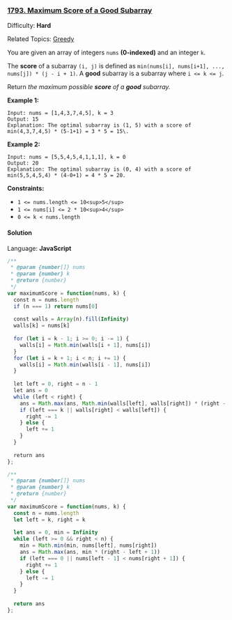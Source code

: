 ### [1793\. Maximum Score of a Good Subarray](https://leetcode.com/problems/maximum-score-of-a-good-subarray/)

Difficulty: **Hard**  

Related Topics: [Greedy](https://leetcode.com/tag/greedy/)


You are given an array of integers `nums` **(0-indexed)** and an integer `k`.

The **score** of a subarray `(i, j)` is defined as `min(nums[i], nums[i+1], ..., nums[j]) * (j - i + 1)`. A **good** subarray is a subarray where `i <= k <= j`.

Return _the maximum possible **score** of a **good** subarray._

**Example 1:**

```
Input: nums = [1,4,3,7,4,5], k = 3
Output: 15
Explanation: The optimal subarray is (1, 5) with a score of min(4,3,7,4,5) * (5-1+1) = 3 * 5 = 15\. 
```

**Example 2:**

```
Input: nums = [5,5,4,5,4,1,1,1], k = 0
Output: 20
Explanation: The optimal subarray is (0, 4) with a score of min(5,5,4,5,4) * (4-0+1) = 4 * 5 = 20.
```

**Constraints:**

*   `1 <= nums.length <= 10<sup>5</sup>`
*   `1 <= nums[i] <= 2 * 10<sup>4</sup>`
*   `0 <= k < nums.length`


#### Solution

Language: **JavaScript**

```javascript
/**
 * @param {number[]} nums
 * @param {number} k
 * @return {number}
 */
var maximumScore = function(nums, k) {
  const n = nums.length
  if (n === 1) return nums[0]
  
  const walls = Array(n).fill(Infinity)
  walls[k] = nums[k]
  
  for (let i = k - 1; i >= 0; i -= 1) {
    walls[i] = Math.min(walls[i + 1], nums[i])
  }
  for (let i = k + 1; i < n; i += 1) {
    walls[i] = Math.min(walls[i - 1], nums[i])
  }
  
  let left = 0, right = n - 1
  let ans = 0
  while (left < right) {
    ans = Math.max(ans, Math.min(walls[left], walls[right]) * (right - left + 1))
    if (left === k || walls[right] < walls[left]) {
      right -= 1
    } else {
      left += 1
    }
  }
  
  return ans
};
```

```javascript
/**
 * @param {number[]} nums
 * @param {number} k
 * @return {number}
 */
var maximumScore = function(nums, k) {
  const n = nums.length
  let left = k, right = k
  
  let ans = 0, min = Infinity
  while (left >= 0 && right < n) {
    min = Math.min(min, nums[left], nums[right])
    ans = Math.max(ans, min * (right - left + 1))
    if (left === 0 || nums[left - 1] < nums[right + 1]) {
      right += 1
    } else {
      left -= 1
    }
  }
  
  return ans
};
```